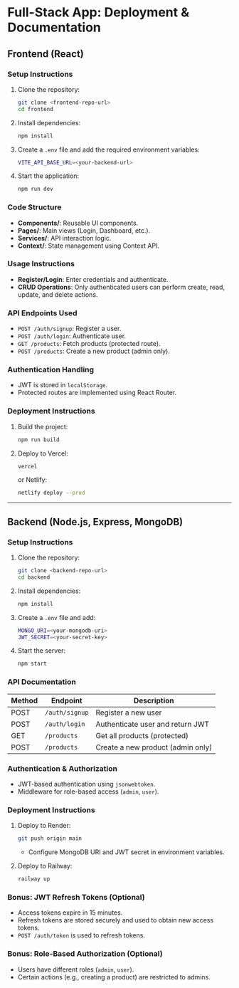 # Full-Stack App: Deployment & Documentation

## Frontend (React)

### Setup Instructions
1. Clone the repository:
   ```sh
   git clone <frontend-repo-url>
   cd frontend
   ```
2. Install dependencies:
   ```sh
   npm install
   ```
3. Create a `.env` file and add the required environment variables:
   ```sh
   VITE_API_BASE_URL=<your-backend-url>
   ```
4. Start the application:
   ```sh
   npm run dev
   ```

### Code Structure
- **Components/**: Reusable UI components.
- **Pages/**: Main views (Login, Dashboard, etc.).
- **Services/**: API interaction logic.
- **Context/**: State management using Context API.

### Usage Instructions
- **Register/Login**: Enter credentials and authenticate.
- **CRUD Operations**: Only authenticated users can perform create, read, update, and delete actions.

### API Endpoints Used
- `POST /auth/signup`: Register a user.
- `POST /auth/login`: Authenticate user.
- `GET /products`: Fetch products (protected route).
- `POST /products`: Create a new product (admin only).

### Authentication Handling
- JWT is stored in `localStorage`.
- Protected routes are implemented using React Router.

### Deployment Instructions
1. Build the project:
   ```sh
   npm run build
   ```
2. Deploy to Vercel:
   ```sh
   vercel
   ```
   or Netlify:
   ```sh
   netlify deploy --prod
   ```

---

## Backend (Node.js, Express, MongoDB)

### Setup Instructions
1. Clone the repository:
   ```sh
   git clone <backend-repo-url>
   cd backend
   ```
2. Install dependencies:
   ```sh
   npm install
   ```
3. Create a `.env` file and add:
   ```sh
   MONGO_URI=<your-mongodb-uri>
   JWT_SECRET=<your-secret-key>
   ```
4. Start the server:
   ```sh
   npm start
   ```

### API Documentation
| Method | Endpoint | Description |
|--------|------------|-------------|
| POST | `/auth/signup` | Register a new user |
| POST | `/auth/login` | Authenticate user and return JWT |
| GET | `/products` | Get all products (protected) |
| POST | `/products` | Create a new product (admin only) |

### Authentication & Authorization
- JWT-based authentication using `jsonwebtoken`.
- Middleware for role-based access (`admin`, `user`).

### Deployment Instructions
1. Deploy to Render:
   ```sh
   git push origin main
   ```
   - Configure MongoDB URI and JWT secret in environment variables.

2. Deploy to Railway:
   ```sh
   railway up
   ```

### Bonus: JWT Refresh Tokens (Optional)
- Access tokens expire in 15 minutes.
- Refresh tokens are stored securely and used to obtain new access tokens.
- `POST /auth/token` is used to refresh tokens.

### Bonus: Role-Based Authorization (Optional)
- Users have different roles (`admin`, `user`).
- Certain actions (e.g., creating a product) are restricted to admins.
